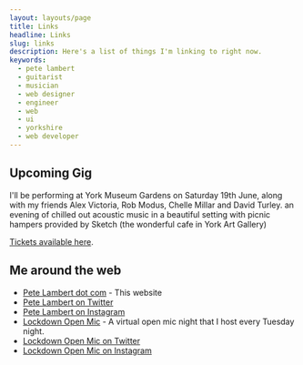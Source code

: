 ```yaml
---
layout: layouts/page
title: Links
headline: Links
slug: links
description: Here's a list of things I'm linking to right now.
keywords:
  - pete lambert
  - guitarist
  - musician
  - web designer
  - engineer
  - web
  - ui
  - yorkshire
  - web developer
---
```


## Upcoming Gig
I'll be performing at York Museum Gardens on Saturday 19th June, along with my friends Alex Victoria, Rob Modus, Chelle Millar and David Turley. an evening of chilled out acoustic music in a beautiful setting with picnic hampers provided by Sketch (the wonderful cafe in York Art Gallery)  

[Tickets available here](https://www.eventbrite.co.uk/e/celebrate-summer-at-york-museum-gardens-tickets-157592396099).

## Me around the web
* [Pete Lambert dot com](https://petelambert.com) - This website
* [Pete Lambert on Twitter](https://twitter.com/peterjlambert)
* [Pete Lambert on Instagram](https://instagram.com/peterjlambert)
* [Lockdown Open Mic](https://lockdownopenmic.club) - A virtual open mic night that I host every Tuesday night.
* [Lockdown Open Mic on Twitter](https://twitter.com/lockdownopenmic)
* [Lockdown Open Mic on Instagram](https://instagram.com/lockdownopenmic)

